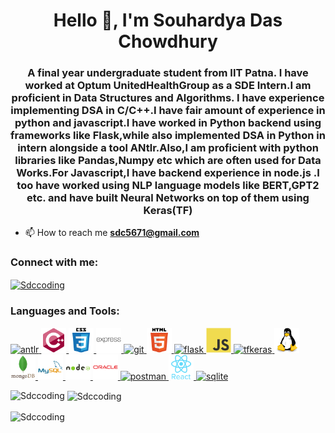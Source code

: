 <h1 align="center">Hello 👋, I'm Souhardya Das Chowdhury</h1>
<h3 align="center">A final year undergraduate student from IIT Patna. I have worked at Optum UnitedHealthGroup as a SDE Intern.I am proficient in Data Structures and Algorithms. I have experience implementing DSA in C/C++.I have fair amount of experience in python and javascript.I have worked in Python backend using frameworks like Flask,while also implemented DSA in Python in intern alongside a tool ANtlr.Also,I am proficient with python libraries like Pandas,Numpy etc which are often used for Data Works.For Javascript,I have backend experience in node.js .I too have worked using NLP language models like BERT,GPT2 etc. and have built Neural Networks on top of them using Keras(TF)</h3>

- 📫 How to reach me **sdc5671@gmail.com**

<h3 align="left">Connect with me:</h3>
<p align="left">
<a href="https://www.linkedin.com/in/sdc-78b668156/" target="blank"><img align="center" src="https://raw.githubusercontent.com/rahuldkjain/github-profile-readme-generator/master/src/images/icons/Social/linked-in-alt.svg" alt="Sdccoding" height="30" width="40" /></a>
</p>

<h3 align="left">Languages and Tools:</h3>
<p align="left"> <a href="https://www.antlr.org/" target="_blank"> <img src="https://avatars.githubusercontent.com/u/80584?s=280&v=4" alt="antlr" width="40" height="40"/> </a> <a href="https://www.w3schools.com/cpp/" target="_blank"> <img src="https://raw.githubusercontent.com/devicons/devicon/master/icons/cplusplus/cplusplus-original.svg" alt="cplusplus" width="40" height="40"/> </a> <a href="https://www.w3schools.com/css/" target="_blank"> <img src="https://raw.githubusercontent.com/devicons/devicon/master/icons/css3/css3-original-wordmark.svg" alt="css3" width="40" height="40"/> </a> <a href="https://expressjs.com" target="_blank"> <img src="https://raw.githubusercontent.com/devicons/devicon/master/icons/express/express-original-wordmark.svg" alt="express" width="40" height="40"/> </a> <a href="https://git-scm.com/" target="_blank"> <img src="https://www.vectorlogo.zone/logos/git-scm/git-scm-icon.svg" alt="git" width="40" height="40"/> </a> <a href="https://www.w3.org/html/" target="_blank"> <img src="https://raw.githubusercontent.com/devicons/devicon/master/icons/html5/html5-original-wordmark.svg" alt="html5" width="40" height="40"/> </a> <a href="https://flask.palletsprojects.com/en/2.0.x/" target="_blank"> <img src="https://flask.palletsprojects.com/en/2.0.x/_images/flask-logo.png" alt="flask" width="40" height="40"/> </a> <a href="https://developer.mozilla.org/en-US/docs/Web/JavaScript" target="_blank"> <img src="https://raw.githubusercontent.com/devicons/devicon/master/icons/javascript/javascript-original.svg" alt="javascript" width="40" height="40"/> </a> <a href="https://www.thedataincubator.com/blog/2018/03/07/tensorflow-keras-deep-learning/" target="_blank"> <img src="https://www.thedataincubator.com/wp-content/uploads/TensorFlow2FKeras.png" alt="tfkeras" width="40" height="40"/> </a> <a href="https://www.linux.org/" target="_blank"> <img src="https://raw.githubusercontent.com/devicons/devicon/master/icons/linux/linux-original.svg" alt="linux" width="40" height="40"/> </a> <a href="https://www.mongodb.com/" target="_blank"> <img src="https://raw.githubusercontent.com/devicons/devicon/master/icons/mongodb/mongodb-original-wordmark.svg" alt="mongodb" width="40" height="40"/> </a> <a href="https://www.mysql.com/" target="_blank"> <img src="https://raw.githubusercontent.com/devicons/devicon/master/icons/mysql/mysql-original-wordmark.svg" alt="mysql" width="40" height="40"/> </a> <a href="https://nodejs.org" target="_blank"> <img src="https://raw.githubusercontent.com/devicons/devicon/master/icons/nodejs/nodejs-original-wordmark.svg" alt="nodejs" width="40" height="40"/> </a> <a href="https://www.oracle.com/" target="_blank"> <img src="https://raw.githubusercontent.com/devicons/devicon/master/icons/oracle/oracle-original.svg" alt="oracle" width="40" height="40"/> </a> <a href="https://postman.com" target="_blank"> <img src="https://www.vectorlogo.zone/logos/getpostman/getpostman-icon.svg" alt="postman" width="40" height="40"/> </a> <a href="https://reactjs.org/" target="_blank"> <img src="https://raw.githubusercontent.com/devicons/devicon/master/icons/react/react-original-wordmark.svg" alt="react" width="40" height="40"/> </a> <a href="https://www.sqlite.org/" target="_blank"> <img src="https://www.vectorlogo.zone/logos/sqlite/sqlite-icon.svg" alt="sqlite" width="40" height="40"/> </a> </p>

<p><img align="left" src="https://github-readme-stats.vercel.app/api/top-langs?username=Sdccoding&show_icons=true&locale=en&layout=compact" alt="Sdccoding" /></p>

<p>&nbsp;<img align="center" src="https://github-readme-stats.vercel.app/api?username=Sdccoding&show_icons=true&locale=en" alt="Sdccoding" /></p>

<p><img align="center" src="https://github-readme-streak-stats.herokuapp.com/?user=Sdccoding&" alt="Sdccoding" /></p>
